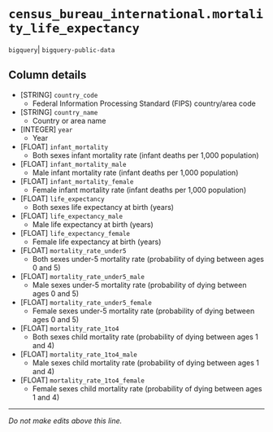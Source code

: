 # `census_bureau_international.mortality_life_expectancy`
`bigquery`| `bigquery-public-data`

## Column details
* [STRING]    `country_code`
  - Federal Information Processing Standard (FIPS) country/area code
* [STRING]    `country_name`
  - Country or area name
* [INTEGER]   `year`
  - Year
* [FLOAT]     `infant_mortality`
  - Both sexes infant mortality rate (infant deaths per 1,000 population)
* [FLOAT]     `infant_mortality_male`
  - Male infant mortality rate (infant deaths per 1,000 population)
* [FLOAT]     `infant_mortality_female`
  - Female infant mortality rate (infant deaths per 1,000 population)
* [FLOAT]     `life_expectancy`
  - Both sexes life expectancy at birth (years)
* [FLOAT]     `life_expectancy_male`
  - Male life expectancy at birth (years)
* [FLOAT]     `life_expectancy_female`
  - Female life expectancy at birth (years)
* [FLOAT]     `mortality_rate_under5`
  - Both sexes under-5 mortality rate (probability of dying between ages 0 and 5)
* [FLOAT]     `mortality_rate_under5_male`
  - Male sexes under-5 mortality rate (probability of dying between ages 0 and 5)
* [FLOAT]     `mortality_rate_under5_female`
  - Female sexes under-5 mortality rate (probability of dying between ages 0 and 5)
* [FLOAT]     `mortality_rate_1to4`
  - Both sexes child mortality rate (probability of dying between ages 1 and 4)
* [FLOAT]     `mortality_rate_1to4_male`
  - Male sexes child mortality rate (probability of dying between ages 1 and 4)
* [FLOAT]     `mortality_rate_1to4_female`
  - Female sexes child mortality rate (probability of dying between ages 1 and 4)

-------------------------------------------------------------------------------
*Do not make edits above this line.*
